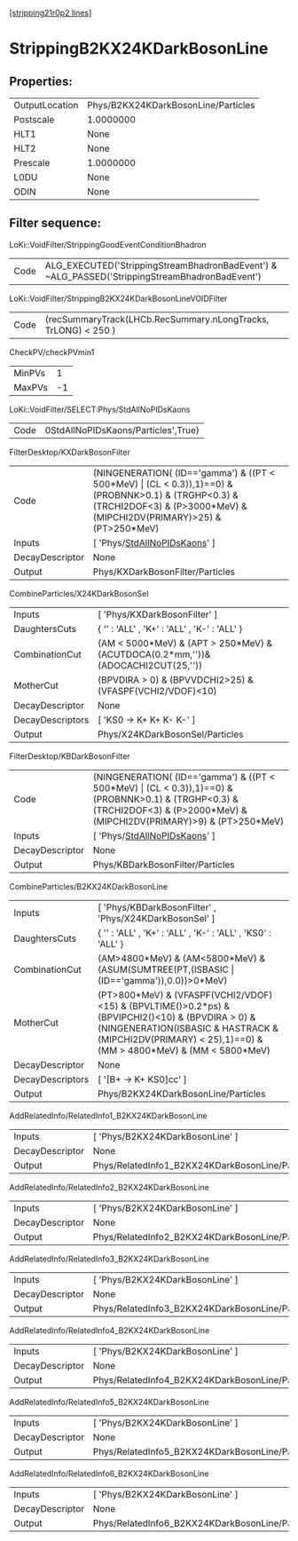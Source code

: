 [[stripping21r0p2 lines]](./stripping21r0p2-index)

# StrippingB2KX24KDarkBosonLine

## Properties:

|                |                                     |
|----------------|-------------------------------------|
| OutputLocation | Phys/B2KX24KDarkBosonLine/Particles |
| Postscale      | 1.0000000                           |
| HLT1           | None                                |
| HLT2           | None                                |
| Prescale       | 1.0000000                           |
| L0DU           | None                                |
| ODIN           | None                                |

## Filter sequence:

LoKi::VoidFilter/StrippingGoodEventConditionBhadron

|      |                                                                                                |
|------|------------------------------------------------------------------------------------------------|
| Code | ALG_EXECUTED('StrippingStreamBhadronBadEvent') & ~ALG_PASSED('StrippingStreamBhadronBadEvent') |

LoKi::VoidFilter/StrippingB2KX24KDarkBosonLineVOIDFilter

|      |                                                                |
|------|----------------------------------------------------------------|
| Code | (recSummaryTrack(LHCb.RecSummary.nLongTracks, TrLONG) \< 250 ) |

CheckPV/checkPVmin1

|        |     |
|--------|-----|
| MinPVs | 1   |
| MaxPVs | -1  |

LoKi::VoidFilter/SELECT:Phys/StdAllNoPIDsKaons

|      |                                     |
|------|-------------------------------------|
| Code | 0StdAllNoPIDsKaons/Particles',True) |

FilterDesktop/KXDarkBosonFilter

|                 |                                                                                                                                                                                        |
|-----------------|----------------------------------------------------------------------------------------------------------------------------------------------------------------------------------------|
| Code            | (NINGENERATION( (ID=='gamma') & ((PT \< 500\*MeV) \| (CL \< 0.3)),1)==0) & (PROBNNK\>0.1) & (TRGHP\<0.3) & (TRCHI2DOF\<3) & (P\>3000\*MeV) & (MIPCHI2DV(PRIMARY)\>25) & (PT\>250\*MeV) |
| Inputs          | [ 'Phys/[StdAllNoPIDsKaons](./stripping21r0p2-commonparticles-stdallnopidskaons)' ]                                                                                                  |
| DecayDescriptor | None                                                                                                                                                                                   |
| Output          | Phys/KXDarkBosonFilter/Particles                                                                                                                                                       |

CombineParticles/X24KDarkBosonSel

|                  |                                                                                       |
|------------------|---------------------------------------------------------------------------------------|
| Inputs           | [ 'Phys/KXDarkBosonFilter' ]                                                        |
| DaughtersCuts    | { '' : 'ALL' , 'K+' : 'ALL' , 'K-' : 'ALL' }                                          |
| CombinationCut   | (AM \< 5000\*MeV) & (APT \> 250\*MeV) & (ACUTDOCA(0.2\*mm,''))& (ADOCACHI2CUT(25,'')) |
| MotherCut        | (BPVDIRA \> 0) & (BPVVDCHI2\>25) & (VFASPF(VCHI2/VDOF)\<10)                           |
| DecayDescriptor  | None                                                                                  |
| DecayDescriptors | [ 'KS0 -\> K+ K+ K- K-' ]                                                           |
| Output           | Phys/X24KDarkBosonSel/Particles                                                       |

FilterDesktop/KBDarkBosonFilter

|                 |                                                                                                                                                                                       |
|-----------------|---------------------------------------------------------------------------------------------------------------------------------------------------------------------------------------|
| Code            | (NINGENERATION( (ID=='gamma') & ((PT \< 500\*MeV) \| (CL \< 0.3)),1)==0) & (PROBNNK\>0.1) & (TRGHP\<0.3) & (TRCHI2DOF\<3) & (P\>2000\*MeV) & (MIPCHI2DV(PRIMARY)\>9) & (PT\>250\*MeV) |
| Inputs          | [ 'Phys/[StdAllNoPIDsKaons](./stripping21r0p2-commonparticles-stdallnopidskaons)' ]                                                                                                 |
| DecayDescriptor | None                                                                                                                                                                                  |
| Output          | Phys/KBDarkBosonFilter/Particles                                                                                                                                                      |

CombineParticles/B2KX24KDarkBosonLine

|                  |                                                                                                                                                                                                                        |
|------------------|------------------------------------------------------------------------------------------------------------------------------------------------------------------------------------------------------------------------|
| Inputs           | [ 'Phys/KBDarkBosonFilter' , 'Phys/X24KDarkBosonSel' ]                                                                                                                                                               |
| DaughtersCuts    | { '' : 'ALL' , 'K+' : 'ALL' , 'K-' : 'ALL' , 'KS0' : 'ALL' }                                                                                                                                                           |
| CombinationCut   | (AM\>4800\*MeV) & (AM\<5800\*MeV) & (ASUM(SUMTREE(PT,(ISBASIC \| (ID=='gamma')),0.0))\>0\*MeV)                                                                                                                         |
| MotherCut        | (PT\>800\*MeV) & (VFASPF(VCHI2/VDOF)\<15) & (BPVLTIME()\>0.2\*ps) & (BPVIPCHI2()\<10) & (BPVDIRA \> 0) & (NINGENERATION(ISBASIC & HASTRACK & (MIPCHI2DV(PRIMARY) \< 25),1)==0) & (MM \> 4800\*MeV) & (MM \< 5800\*MeV) |
| DecayDescriptor  | None                                                                                                                                                                                                                   |
| DecayDescriptors | [ '[B+ -\> K+ KS0]cc' ]                                                                                                                                                                                            |
| Output           | Phys/B2KX24KDarkBosonLine/Particles                                                                                                                                                                                    |

AddRelatedInfo/RelatedInfo1_B2KX24KDarkBosonLine

|                 |                                                  |
|-----------------|--------------------------------------------------|
| Inputs          | [ 'Phys/B2KX24KDarkBosonLine' ]                |
| DecayDescriptor | None                                             |
| Output          | Phys/RelatedInfo1_B2KX24KDarkBosonLine/Particles |

AddRelatedInfo/RelatedInfo2_B2KX24KDarkBosonLine

|                 |                                                  |
|-----------------|--------------------------------------------------|
| Inputs          | [ 'Phys/B2KX24KDarkBosonLine' ]                |
| DecayDescriptor | None                                             |
| Output          | Phys/RelatedInfo2_B2KX24KDarkBosonLine/Particles |

AddRelatedInfo/RelatedInfo3_B2KX24KDarkBosonLine

|                 |                                                  |
|-----------------|--------------------------------------------------|
| Inputs          | [ 'Phys/B2KX24KDarkBosonLine' ]                |
| DecayDescriptor | None                                             |
| Output          | Phys/RelatedInfo3_B2KX24KDarkBosonLine/Particles |

AddRelatedInfo/RelatedInfo4_B2KX24KDarkBosonLine

|                 |                                                  |
|-----------------|--------------------------------------------------|
| Inputs          | [ 'Phys/B2KX24KDarkBosonLine' ]                |
| DecayDescriptor | None                                             |
| Output          | Phys/RelatedInfo4_B2KX24KDarkBosonLine/Particles |

AddRelatedInfo/RelatedInfo5_B2KX24KDarkBosonLine

|                 |                                                  |
|-----------------|--------------------------------------------------|
| Inputs          | [ 'Phys/B2KX24KDarkBosonLine' ]                |
| DecayDescriptor | None                                             |
| Output          | Phys/RelatedInfo5_B2KX24KDarkBosonLine/Particles |

AddRelatedInfo/RelatedInfo6_B2KX24KDarkBosonLine

|                 |                                                  |
|-----------------|--------------------------------------------------|
| Inputs          | [ 'Phys/B2KX24KDarkBosonLine' ]                |
| DecayDescriptor | None                                             |
| Output          | Phys/RelatedInfo6_B2KX24KDarkBosonLine/Particles |

